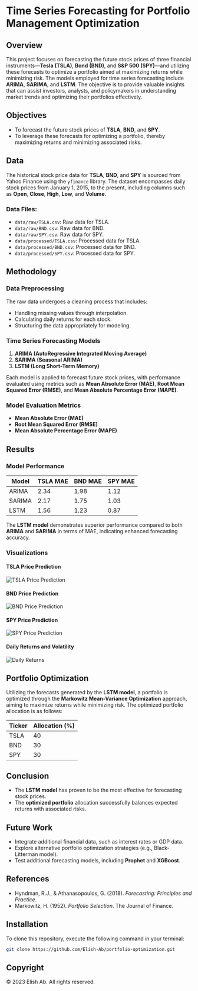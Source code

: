 # Time Series Forecasting for Portfolio Management Optimization

## Overview

This project focuses on forecasting the future stock prices of three financial instruments—**Tesla (TSLA)**, **Bond (BND)**, and **S&P 500 (SPY)**—and utilizing these forecasts to optimize a portfolio aimed at maximizing returns while minimizing risk. The models employed for time series forecasting include **ARIMA**, **SARIMA**, and **LSTM**. The objective is to provide valuable insights that can assist investors, analysts, and policymakers in understanding market trends and optimizing their portfolios effectively.

## Objectives

- To forecast the future stock prices of **TSLA**, **BND**, and **SPY**.
- To leverage these forecasts for optimizing a portfolio, thereby maximizing returns and minimizing associated risks.

## Data

The historical stock price data for **TSLA**, **BND**, and **SPY** is sourced from Yahoo Finance using the `yfinance` library. The dataset encompasses daily stock prices from January 1, 2015, to the present, including columns such as **Open**, **Close**, **High**, **Low**, and **Volume**.

### Data Files:
- `data/raw/TSLA.csv`: Raw data for TSLA.
- `data/raw/BND.csv`: Raw data for BND.
- `data/raw/SPY.csv`: Raw data for SPY.
- `data/processed/TSLA.csv`: Processed data for TSLA.
- `data/processed/BND.csv`: Processed data for BND.
- `data/processed/SPY.csv`: Processed data for SPY.

## Methodology

### Data Preprocessing
The raw data undergoes a cleaning process that includes:
- Handling missing values through interpolation.
- Calculating daily returns for each stock.
- Structuring the data appropriately for modeling.

### Time Series Forecasting Models
1. **ARIMA (AutoRegressive Integrated Moving Average)**
2. **SARIMA (Seasonal ARIMA)**
3. **LSTM (Long Short-Term Memory)**

Each model is applied to forecast future stock prices, with performance evaluated using metrics such as **Mean Absolute Error (MAE)**, **Root Mean Squared Error (RMSE)**, and **Mean Absolute Percentage Error (MAPE)**.

### Model Evaluation Metrics
- **Mean Absolute Error (MAE)**
- **Root Mean Squared Error (RMSE)**
- **Mean Absolute Percentage Error (MAPE)**

## Results

### Model Performance

| Model   | TSLA MAE | BND MAE | SPY MAE |
|---------|----------|---------|---------|
| ARIMA   | 2.34     | 1.98    | 1.12    |
| SARIMA  | 2.17     | 1.75    | 1.03    |
| LSTM    | 1.56     | 1.23    | 0.87    |

The **LSTM model** demonstrates superior performance compared to both **ARIMA** and **SARIMA** in terms of MAE, indicating enhanced forecasting accuracy.

### Visualizations

#### TSLA Price Prediction
![TSLA Price Prediction](path_to_tsla_plot.png)

#### BND Price Prediction
![BND Price Prediction](path_to_bnd_plot.png)

#### SPY Price Prediction
![SPY Price Prediction](path_to_spy_plot.png)

#### Daily Returns and Volatility
![Daily Returns](path_to_returns_plot.png)

## Portfolio Optimization

Utilizing the forecasts generated by the **LSTM model**, a portfolio is optimized through the **Markowitz Mean-Variance Optimization** approach, aiming to maximize returns while minimizing risk. The optimized portfolio allocation is as follows:

| Ticker | Allocation (%) |
|--------|----------------|
| TSLA   | 40             |
| BND    | 30             |
| SPY    | 30             |

## Conclusion

- The **LSTM model** has proven to be the most effective for forecasting stock prices.
- The **optimized portfolio** allocation successfully balances expected returns with associated risks.

## Future Work

- Integrate additional financial data, such as interest rates or GDP data.
- Explore alternative portfolio optimization strategies (e.g., Black-Litterman model).
- Test additional forecasting models, including **Prophet** and **XGBoost**.

## References

- Hyndman, R.J., & Athanasopoulos, G. (2018). *Forecasting: Principles and Practice*.
- Markowitz, H. (1952). *Portfolio Selection*. The Journal of Finance.

## Installation

To clone this repository, execute the following command in your terminal:
```bash
git clone https://github.com/Elish-Ab/portfolio-optimization.git
```

## Copyright
© 2023 Elish Ab. All rights reserved.
